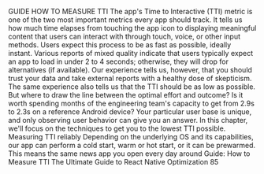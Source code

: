 GUIDE
HOW TO MEASURE TTI
The app's Time to Interactive (TTI) metric is one of the two most important metrics every 
app should track. It tells us how much time elapses from touching the app icon to displaying 
meaningful content that users can interact with through touch, voice, or other input methods. 
Users expect this process to be as fast as possible, ideally instant. 
Various reports of mixed quality indicate that users typically expect an app to load in under 
2 to 4 seconds; otherwise, they will drop for alternatives (if available). Our experience tells 
us, however, that you should trust your data and take external reports with a healthy dose of 
skepticism. The same experience also tells us that the TTI should be as low as possible. 
But where to draw the line between the optimal effort and outcome? Is it worth spending 
months of the engineering team's capacity to get from 2.9s to 2.3s on a reference Android 
device? Your particular user base is unique, and only observing user behavior can give you an 
answer. In this chapter, we'll focus on the techniques to get you to the lowest TTI possible.
Measuring TTI reliably
Depending on the underlying OS and its capabilities, our app can perform a cold start, warm 
or hot start, or it can be prewarmed. This means the same news app you open every day around 
Guide: How to Measure TTI
The Ultimate Guide to React Native Optimization
85